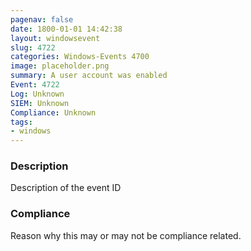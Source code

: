 ```yaml
---
pagenav: false
date: 1800-01-01 14:42:38
layout: windowsevent
slug: 4722
categories: Windows-Events 4700
image: placeholder.png
summary: A user account was enabled
Event: 4722
Log: Unknown
SIEM: Unknown
Compliance: Unknown
tags:
- windows
---
```


### Description

Description of the event ID

### Compliance

Reason why this may or may not be compliance related.
